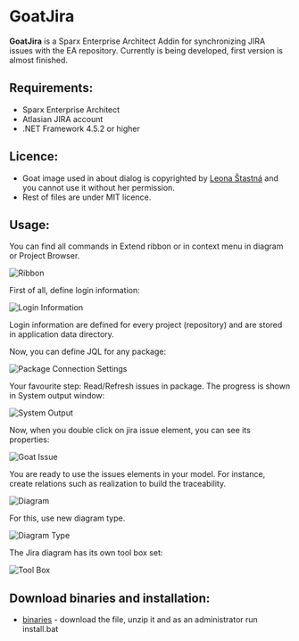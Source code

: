 # GoatJira
**GoatJira** is a Sparx Enterprise Architect Addin for synchronizing JIRA issues with the EA repository. Currently is being developed, first version is almost finished.

## Requirements:
* Sparx Enterprise Architect
* Atlasian JIRA account
* .NET Framework 4.5.2 or higher

## Licence:
* Goat image used in about dialog is copyrighted by [Leona Štastná](http://www.leona-stastna.cz) and you cannot use it without her permission.
* Rest of files are under MIT licence.

## Usage:
You can find all commands in Extend ribbon or in context menu in diagram or Project Browser.

![Ribbon](http://rydval.cz/res/GitHub/GoatJira/Ribbon.png)

First of all, define login information:

![Login Information](http://rydval.cz/res/GitHub/GoatJira/LoginInformation.png)

Login information are defined for every project (repository) and are stored in application data directory. 

Now, you can define JQL for any package:

![Package Connection Settings](http://rydval.cz/res/GitHub/GoatJira/PackageConnectionSettings.png)

Your favourite step: Read/Refresh issues in package. The progress is shown in System output window:

![System Output](http://rydval.cz/res/GitHub/GoatJira/SystemOutput.png)

Now, when you double click on jira issue element, you can see its properties:

![Goat Issue](http://rydval.cz/res/GitHub/GoatJira/JiraIssue.png)

You are ready to use the issues elements in your model. For instance, create relations such as realization to build the traceability.

![Diagram](http://rydval.cz/res/GitHub/GoatJira/MyIssuesDiagram.png)

For this, use new diagram type.

![Diagram Type](http://rydval.cz/res/GitHub/GoatJira/DiagramType.png)

The Jira diagram has its own tool box set:

![Tool Box](http://rydval.cz/res/GitHub/GoatJira/Toolbox.png)


## Download binaries and installation:
* [binaries](http://rydval.cz/tmp/GoatJira.zip) - download the file, unzip it and as an administrator run install.bat
